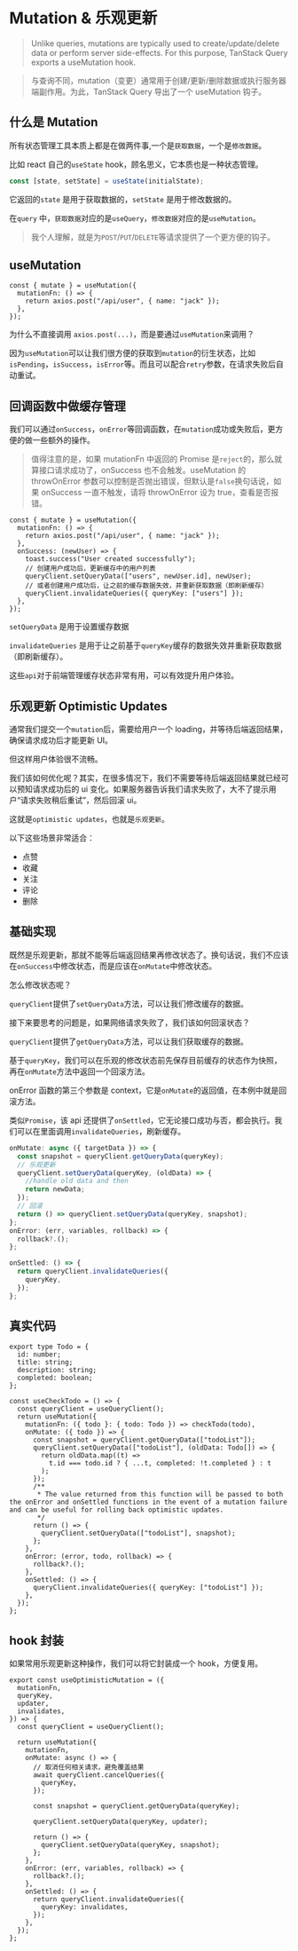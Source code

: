 # Mutation & 乐观更新

> Unlike queries, mutations are typically used to create/update/delete data or perform server side-effects. For this purpose, TanStack Query exports a useMutation hook.

> 与查询不同，mutation（变更）通常用于创建/更新/删除数据或执行服务器端副作用。为此，TanStack Query 导出了一个 useMutation 钩子。

## 什么是 Mutation

所有状态管理工具本质上都是在做两件事,一个是`获取数据`，一个是`修改数据`。

比如 react 自己的`useState` hook，顾名思义，它本质也是一种状态管理。

```ts
const [state, setState] = useState(initialState);
```

它返回的`state` 是用于获取数据的，`setState` 是用于修改数据的。

在`query` 中，`获取数据`对应的是`useQuery`，`修改数据`对应的是`useMutation`。

> 我个人理解，就是为`POST`/`PUT`/`DELETE`等请求提供了一个更方便的钩子。

## useMutation

```tsx
const { mutate } = useMutation({
  mutationFn: () => {
    return axios.post("/api/user", { name: "jack" });
  },
});
```

为什么不直接调用 `axios.post(...)`，而是要通过`useMutation`来调用？

因为`useMutation`可以让我们很方便的获取到`mutation`的衍生状态，比如`isPending`，`isSuccess`，`isError`等。而且可以配合`retry`参数，在请求失败后自动重试。

## 回调函数中做缓存管理

我们可以通过`onSuccess`，`onError`等回调函数，在`mutation`成功或失败后，更方便的做一些额外的操作。

> 值得注意的是，如果 mutationFn 中返回的 Promise 是`reject`的，那么就算接口请求成功了，onSuccess 也不会触发。useMutation 的 throwOnError 参数可以控制是否抛出错误，但默认是`false`换句话说，如果 onSuccess 一直不触发，请将 throwOnError 设为 true，查看是否报错。

```tsx
const { mutate } = useMutation({
  mutationFn: () => {
    return axios.post("/api/user", { name: "jack" });
  },
  onSuccess: (newUser) => {
    toast.success("User created successfully");
    // 创建用户成功后，更新缓存中的用户列表
    queryClient.setQueryData(["users", newUser.id], newUser);
    // 或者创建用户成功后，让之前的缓存数据失效，并重新获取数据（即刷新缓存）
    queryClient.invalidateQueries({ queryKey: ["users"] });
  },
});
```

`setQueryData` 是用于设置缓存数据

`invalidateQueries` 是用于让之前基于`queryKey`缓存的数据失效并重新获取数据（即刷新缓存）。

这些`api`对于前端管理缓存状态非常有用，可以有效提升用户体验。

## 乐观更新 Optimistic Updates

通常我们提交一个`mutation`后，需要给用户一个 loading，并等待后端返回结果，确保请求成功后才能更新 UI。

但这样用户体验很不流畅。

我们该如何优化呢？其实，在很多情况下，我们不需要等待后端返回结果就已经可以预知请求成功后的 ui 变化。如果服务器告诉我们请求失败了，大不了提示用户“请求失败稍后重试”，然后回滚 ui。

这就是`optimistic updates`，也就是`乐观更新`。

以下这些场景非常适合：

- 点赞
- 收藏
- 关注
- 评论
- 删除

## 基础实现

既然是乐观更新，那就不能等后端返回结果再修改状态了。换句话说，我们不应该在`onSuccess`中修改状态，而是应该在`onMutate`中修改状态。

怎么修改状态呢？

`queryClient`提供了`setQueryData`方法，可以让我们修改缓存的数据。

接下来要思考的问题是，如果网络请求失败了，我们该如何回滚状态？

`queryClient`提供了`getQueryData`方法，可以让我们获取缓存的数据。

基于`queryKey`，我们可以在乐观的修改状态前先保存目前缓存的状态作为快照，再在`onMutate`方法中返回一个回滚方法。

onError 函数的第三个参数是 context，它是`onMutate`的返回值，在本例中就是回滚方法。

类似`Promise`，该 api 还提供了`onSettled`，它无论接口成功与否，都会执行。我们可以在里面调用`invalidateQueries`，刷新缓存。

```ts
onMutate: async ({ targetData }) => {
  const snapshot = queryClient.getQueryData(queryKey);
  // 乐观更新
  queryClient.setQueryData(queryKey, (oldData) => {
    //handle old data and then
    return newData;
  });
  // 回滚
  return () => queryClient.setQueryData(queryKey, snapshot);
};
onError: (err, variables, rollback) => {
  rollback?.();
};

onSettled: () => {
  return queryClient.invalidateQueries({
    queryKey,
  });
};
```

## 真实代码

```tsx
export type Todo = {
  id: number;
  title: string;
  description: string;
  completed: boolean;
};

const useCheckTodo = () => {
  const queryClient = useQueryClient();
  return useMutation({
    mutationFn: ({ todo }: { todo: Todo }) => checkTodo(todo),
    onMutate: ({ todo }) => {
      const snapshot = queryClient.getQueryData(["todoList"]);
      queryClient.setQueryData(["todoList"], (oldData: Todo[]) => {
        return oldData.map((t) =>
          t.id === todo.id ? { ...t, completed: !t.completed } : t
        );
      });
      /**
       * The value returned from this function will be passed to both the onError and onSettled functions in the event of a mutation failure and can be useful for rolling back optimistic updates.
       */
      return () => {
        queryClient.setQueryData(["todoList"], snapshot);
      };
    },
    onError: (error, todo, rollback) => {
      rollback?.();
    },
    onSettled: () => {
      queryClient.invalidateQueries({ queryKey: ["todoList"] });
    },
  });
};
```

## hook 封装

如果常用乐观更新这种操作，我们可以将它封装成一个 hook，方便复用。

```tsx
export const useOptimisticMutation = ({
  mutationFn,
  queryKey,
  updater,
  invalidates,
}) => {
  const queryClient = useQueryClient();

  return useMutation({
    mutationFn,
    onMutate: async () => {
      // 取消任何相关请求，避免覆盖结果
      await queryClient.cancelQueries({
        queryKey,
      });

      const snapshot = queryClient.getQueryData(queryKey);

      queryClient.setQueryData(queryKey, updater);

      return () => {
        queryClient.setQueryData(queryKey, snapshot);
      };
    },
    onError: (err, variables, rollback) => {
      rollback?.();
    },
    onSettled: () => {
      return queryClient.invalidateQueries({
        queryKey: invalidates,
      });
    },
  });
};
```
